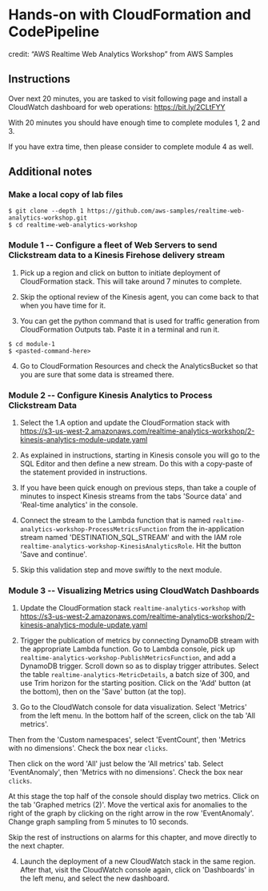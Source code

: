 # Hands-on with CloudFormation and CodePipeline

credit: “AWS Realtime Web Analytics Workshop” from AWS Samples

## Instructions

Over next 20 minutes, you are tasked to visit following page and install a CloudWatch
dashboard for web operations: https://bit.ly/2CLtFYY

With 20 minutes you should have enough time to complete modules 1, 2 and 3.

If you have extra time, then please consider to complete module 4 as well.

## Additional notes

### Make a local copy of lab files

```shell
$ git clone --depth 1 https://github.com/aws-samples/realtime-web-analytics-workshop.git
$ cd realtime-web-analytics-workshop
```

### Module 1 -- Configure a fleet of Web Servers to send Clickstream data to a Kinesis Firehose delivery stream

1) Pick up a region and click on button to initiate deployment of CloudFormation stack.
This will take around 7 minutes to complete.

2) Skip the optional review of the Kinesis agent, you can come back to that when you
have time for it.

3) You can get the python command that is used for traffic generation from
CloudFormation Outputs tab. Paste it in a terminal and run it.

```shell
$ cd module-1
$ <pasted-command-here>
```

4) Go to CloudFormation Resources and check the AnalyticsBucket so that you are sure that
some data is streamed there.

### Module 2 -- Configure Kinesis Analytics to Process Clickstream Data

1) Select the 1.A option and update the CloudFormation stack with https://s3-us-west-2.amazonaws.com/realtime-analytics-workshop/2-kinesis-analytics-module-update.yaml

2) As explained in instructions, starting in Kinesis console you will go to the SQL Editor
and then define a new stream. Do this with a copy-paste of the statement provided in instructions.

3) If you have been quick enough on previous steps, than take a couple of minutes to inspect Kinesis
streams from the tabs 'Source data' and 'Real-time analytics' in the console.

4) Connect the stream to the Lambda function that is named `realtime-analytics-workshop-ProcessMetricsFunction` from the in-application stream named 'DESTINATION_SQL_STREAM' and with the IAM role `realtime-analytics-workshop-KinesisAnalyticsRole`. Hit the button 'Save and continue'.

5) Skip this validation step and move swiftly to the next module.

### Module 3 -- Visualizing Metrics using CloudWatch Dashboards

1) Update the CloudFormation stack `realtime-analytics-workshop` with https://s3-us-west-2.amazonaws.com/realtime-analytics-workshop/2-kinesis-analytics-module-update.yaml

2) Trigger the publication of metrics by connecting DynamoDB stream with the appropriate
Lambda function. Go to Lambda console, pick up `realtime-analytics-workshop-PublishMetricsFunction`,
and add a DynamoDB trigger. Scroll down so as to display trigger attributes.
Select the table `realtime-analytics-MetricDetails`, a batch size of 300, and use
Trim horizon for the starting position. Click on the 'Add' button (at the bottom),
then on the 'Save' button (at the top).

3) Go to the CloudWatch console for data visualization. Select 'Metrics' from the left menu.
In the bottom half of the screen, click on the tab 'All metrics'.

Then from the 'Custom namespaces', select 'EventCount', then 'Metrics with no dimensions'.
Check the box near `clicks`.

Then click on the word 'All' just below the 'All metrics' tab. Select 'EventAnomaly',
then 'Metrics with no dimensions'. Check the box near `clicks`.

At this stage the top half of the console should display two metrics. Click on the
tab 'Graphed metrics (2)'. Move the vertical axis for anomalies to the right of the graph
by clicking on the right arrow in the row 'EventAnomaly'. Change graph sampling from 5 minutes
to 10 seconds.

Skip the rest of instructions on alarms for this chapter, and move directly to the next chapter.

4) Launch the deployment of a new CloudWatch stack in the same region. After that,
visit the CloudWatch console again, click on 'Dashboards' in the left menu, and
select the new dashboard.
